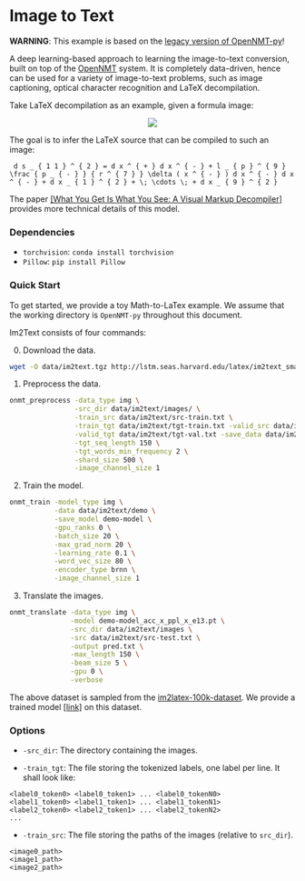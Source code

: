 # Image to Text

**WARNING**: This example is based on the [legacy version of OpenNMT-py](https://github.com/OpenNMT/OpenNMT-py/tree/legacy)!

A deep learning-based approach to learning the image-to-text conversion, built on top of the <a href="http://opennmt.net/">OpenNMT</a> system. It is completely data-driven, hence can be used for a variety of image-to-text problems, such as image captioning, optical character recognition and LaTeX decompilation. 

Take LaTeX decompilation as an example, given a formula image:

<p align="center"><img src="http://lstm.seas.harvard.edu/latex/results/website/images/119b93a445-orig.png"></p>

The goal is to infer the LaTeX source that can be compiled to such an image:

```
 d s _ { 1 1 } ^ { 2 } = d x ^ { + } d x ^ { - } + l _ { p } ^ { 9 } \frac { p _ { - } } { r ^ { 7 } } \delta ( x ^ { - } ) d x ^ { - } d x ^ { - } + d x _ { 1 } ^ { 2 } + \; \cdots \; + d x _ { 9 } ^ { 2 } 
```

The paper [[What You Get Is What You See: A Visual Markup Decompiler]](https://arxiv.org/pdf/1609.04938.pdf) provides more technical details of this model.

### Dependencies

* `torchvision`: `conda install torchvision`
* `Pillow`: `pip install Pillow`

### Quick Start

To get started, we provide a toy Math-to-LaTex example. We assume that the working directory is `OpenNMT-py` throughout this document.

Im2Text consists of four commands:

0) Download the data.

```bash
wget -O data/im2text.tgz http://lstm.seas.harvard.edu/latex/im2text_small.tgz; tar zxf data/im2text.tgz -C data/
```

1) Preprocess the data.

```bash
onmt_preprocess -data_type img \
                -src_dir data/im2text/images/ \
                -train_src data/im2text/src-train.txt \
                -train_tgt data/im2text/tgt-train.txt -valid_src data/im2text/src-val.txt \
                -valid_tgt data/im2text/tgt-val.txt -save_data data/im2text/demo \
                -tgt_seq_length 150 \
                -tgt_words_min_frequency 2 \
                -shard_size 500 \
                -image_channel_size 1
```

2) Train the model.

```bash
onmt_train -model_type img \
           -data data/im2text/demo \
           -save_model demo-model \
           -gpu_ranks 0 \
           -batch_size 20 \
           -max_grad_norm 20 \
           -learning_rate 0.1 \
           -word_vec_size 80 \
           -encoder_type brnn \
           -image_channel_size 1
```

3) Translate the images.

```bash
onmt_translate -data_type img \
               -model demo-model_acc_x_ppl_x_e13.pt \
               -src_dir data/im2text/images \
               -src data/im2text/src-test.txt \
               -output pred.txt \
               -max_length 150 \
               -beam_size 5 \
               -gpu 0 \
               -verbose
```

The above dataset is sampled from the [im2latex-100k-dataset](http://lstm.seas.harvard.edu/latex/im2text.tgz). We provide a trained model [[link]](http://lstm.seas.harvard.edu/latex/py-model.pt) on this dataset.

### Options

* `-src_dir`: The directory containing the images.

* `-train_tgt`: The file storing the tokenized labels, one label per line. It shall look like:
```
<label0_token0> <label0_token1> ... <label0_tokenN0>
<label1_token0> <label1_token1> ... <label1_tokenN1>
<label2_token0> <label2_token1> ... <label2_tokenN2>
...
```

* `-train_src`: The file storing the paths of the images (relative to `src_dir`).
```
<image0_path>
<image1_path>
<image2_path>
```
